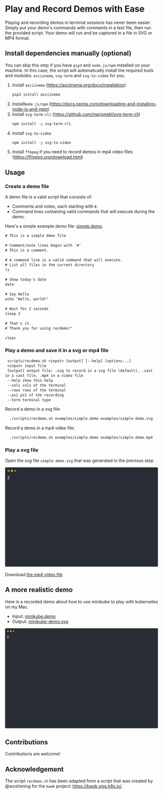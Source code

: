 # Play and Record Demos with Ease

Playing and recording demos in terminal sessions has never been easier. Simply put your demo's commands with comments in a text file, then run the provided script. Your demo will run and be captured in a file in SVG or MP4 format.

## Install dependencies manually (optional)
You can skip this step if you have `pip3` and `node.js/npm` installed on your machine. In this case, the script will automatically install the required tools and modules: `asciinema`, `svg-term` and `svg-to-video` for you.

1. Install `asciinema` (https://asciinema.org/docs/installation)
      ```sh
      pip3 install asciinema
      ```
2. Install`Node.js/npm` (https://docs.npmjs.com/downloading-and-installing-node-js-and-npm)
3. Install `svg-term-cli` (https://github.com/marionebl/svg-term-cli)
      ```sh
      npm install -g svg-term-cli
      ```
4. Install `svg-to-video` 
      ```sh
      npm install -g svg-to-video
     ``` 
5. Install `ffmpeg` if you need to record demos in mp4 video files (https://ffmpeg.org/download.html) 

## Usage
### Create a demo file
A demo file is a valid script that consists of:
- Comments and notes, each starting with `#`.
- Command lines containing valid commands that will execute during the demo.

Here's a simple example demo file: [simple.demo](examples/simple.demo). 

```
# This is a simple demo file

# Comment/note lines begin with '#'
# This is a comment.

# A command line is a valid command that will execute.
# List all files in the current directory
ls

# Show today's date
date

# Say Hello
echo "Hello, world!"

# Wait for 2 seconds
sleep 2

# That's it.
# Thank you for using recdemo!"

clear
```
### Play a demo and save it in a svg or mp4 file
 ```
  scripts/recdemo.sh <input> [output] [--help] [options...]
  <input> input file
  [output] output file: .svg to record in a svg file (default), .cast in a cast file, .mp4 in a video file
  --help show this help
  --cols cols of the terminal
  --rows rows of the terminal
  --ps1 ps1 of the recording
  --term terminal type
```

Record a demo in a svg file:
 ```sh
   ./scripts/recdemo.sh examples/simple.demo examples/simple-demo.svg
```

Record a demo in a mp4 video file:
 ```sh
   ./scripts/recdemo.sh examples/simple.demo examples/simple-demo.mp4
```

### Play a svg file
Open the svg file `simple-demo.svg` that was generated in the previous step.

<p align="center">
  <img width="800" src="examples/simple-demo.svg">
</p>

Download [the mp4 video file](https://github.com/yuanchen8911/recdemo/blob/main/examples/simple-demo.mp4)

## A more realistic demo 
Here is a recorded demo about how to use minikube to play with kubernetes on my Mac.
- Input: [minikube.demo](examples/minikube.demo)
- Output: [minikube-demo.svg](examples/minikube-demo.svg)

<p align="center">
  <img width="800" src="examples/minikube-demo.svg">
</p>

## Contributions

Contributions are welcome!

## Acknowledgement

The script `recdemo.sh` has been adapted from a script that was created by @wzshiming for the `kwok` project: https://kwok.sigs.k8s.io/.
